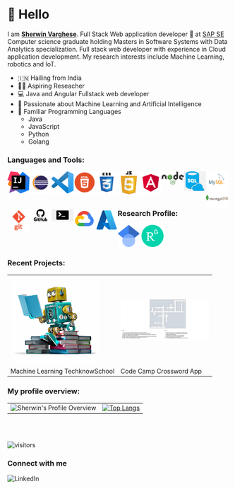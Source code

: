 <div>
<h1>👋 Hello </h1>

<div>
 <p>
   I am <a href="https://github.com/SherwinVarghese"><b>Sherwin Varghese</b></a>. Full Stack Web application developer 💼 at <a href="https://www.sap.com/">SAP SE</a>
   Computer science graduate holding Masters in Software Systems with Data Analytics specialization. Full stack web developer with experience in Cloud application development. My research interests include Machine Learning, robotics and IoT.


- 🇮🇳 Hailing from India
- 👨‍🎓 Aspiring Reseacher
- 💻 Java and Angular Fullstack web developer
- 🤖 Passionate about Machine Learning and Artificial Intelligence
- 🚀 Familiar Programming Languages
    - Java 
    - JavaScript
    - Python 
    - Golang

</h4>
</div>

### Languages and Tools:
<div>
<img align="left" alt="IntelliJ Idea" width="50px" src="https://raw.githubusercontent.com/SherwinVarghese/sherwinvarghese/images/logos/intellij-idea.png" />
<img align="left" alt="Eclipse" width="50px" src="https://raw.githubusercontent.com/SherwinVarghese/sherwinvarghese/images/logos/eclipse.png" />
<img align="left" alt="Visual Studio Code" width="50px" src="https://raw.githubusercontent.com/SherwinVarghese/sherwinvarghese/images/logos/visual-studio-code.png" />
<img align="left" alt="HTML5" width="50px" src="https://raw.githubusercontent.com/SherwinVarghese/sherwinvarghese/images/logos/html5.png" />
<img align="left" alt="CSS3" width="50px" src="https://raw.githubusercontent.com/SherwinVarghese/sherwinvarghese/images/logos/css3.png" />
<img align="left" alt="JavaScript" width="50px" src="https://raw.githubusercontent.com/SherwinVarghese/sherwinvarghese/images/logos/javascript.png" />
<img align="left" alt="Angular" width="50px" src="https://raw.githubusercontent.com/SherwinVarghese/sherwinvarghese/images/logos/angular.png" />
<img align="left" alt="Node.js" width="50px" src="https://raw.githubusercontent.com/SherwinVarghese/sherwinvarghese/images/logos/nodejs.png" />
<img align="left" alt="SQL" width="50px" src="https://raw.githubusercontent.com/SherwinVarghese/sherwinvarghese/images/logos/sql.png" />
<img align="left" alt="MySQL" width="50px" src="https://raw.githubusercontent.com/SherwinVarghese/sherwinvarghese/images/logos/mysql.png" />
<img align="left" alt="MongoDB" width="50px" src="https://raw.githubusercontent.com/SherwinVarghese/sherwinvarghese/images/logos/mongodb.png" />
<img align="left" alt="Git" width="50px" src="https://raw.githubusercontent.com/SherwinVarghese/sherwinvarghese/images/logos/git.png" />
<img align="left" alt="GitHub" width="50px" src="https://raw.githubusercontent.com/SherwinVarghese/sherwinvarghese/images/logos/github.png" />
<img align="left" alt="Terminal" width="50px" src="https://raw.githubusercontent.com/SherwinVarghese/sherwinvarghese/images/logos/terminal.png" />
<img align="left" alt="GCP" width="50px" src="https://raw.githubusercontent.com/SherwinVarghese/sherwinvarghese/images/logos/gcp.png" />
<img align="left" alt="Azure" width="50px" src="https://raw.githubusercontent.com/SherwinVarghese/sherwinvarghese/images/logos/azure.png" />
<br /><br />
</div>


### Research Profile:
<p>
<a href="https://scholar.google.com/citations?user=wNfeINQAAAAJ&hl=en"><img width="50" src="https://raw.githubusercontent.com/SherwinVarghese/sherwinvarghese/images/logos/google-scholar.png" alt="Google Scholar" border="0"></a> 
<a href="https://www.researchgate.net/profile/Sherwin-Varghese"><img width="50" src="https://raw.githubusercontent.com/SherwinVarghese/sherwinvarghese/images/logos/research-gate.png" alt="Research Gate" border="0"></a>
</p>

### Recent Projects:
<p>
<table border="0">
<tr>
<td>
<a href="https://github.com/SherwinVarghese/Machine-Learning-TechknowSchool"><img width="200" src="https://raw.githubusercontent.com/SherwinVarghese/Machine-Learning-TechknowSchool/master/Images/machine_learning.jpg" alt="Machine Learning TechknowSchool" border="0"></a>
</td>
<td>
<a href="https://github.com/SherwinVarghese/CodeCamp"><img width="200"  src="https://raw.githubusercontent.com/SherwinVarghese/CodeCamp/main/public/cwfull.png" alt="Code Camp Crossword App"></a>
</td>
</tr>
<tr>
<td>
Machine Learning TechknowSchool 
</td>
<td>
Code Camp Crossword App 
</td>
</tr>
</table>
</p>



<div><h3>My profile overview: </h3></div>

| | |
| :--: | :--: |
| ![Sherwin's Profile Overview](https://github-readme-stats.vercel.app/api?username=SherwinVarghese&theme=algolia&show_icons=true) | [![Top Langs](https://github-readme-stats.vercel.app/api/top-langs/?username=SherwinVarghese&theme=algolia&layout=compact)](https://github.com/SherwinVarghese/) |

<br />
<br />

![visitors](https://visitor-badge.laobi.icu/badge?page_id=SherwinVarghese)

### Connect with me
[<img align="left" alt="LinkedIn" width="200" src="https://github.com/melanieshi0120/melanieshi0120/blob/master/linkedin.ico" />](https://in.linkedin.com/in/sherwin-varghese)

</div>